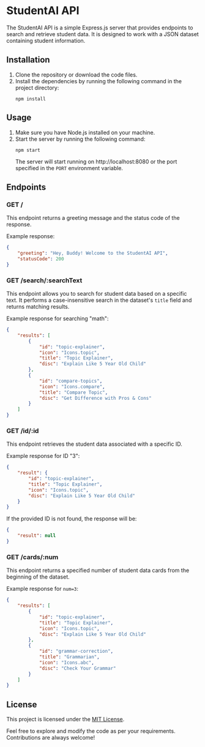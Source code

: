 # StudentAI API

The StudentAI API is a simple Express.js server that provides endpoints to search and retrieve student data. It is designed to work with a JSON dataset containing student information.

## Installation

1. Clone the repository or download the code files.
2. Install the dependencies by running the following command in the project directory:
    ```
    npm install
    ```

## Usage

1. Make sure you have Node.js installed on your machine.
2. Start the server by running the following command:
    ```
    npm start
    ```
    The server will start running on http://localhost:8080 or the port specified in the `PORT` environment variable.

## Endpoints

### GET /

This endpoint returns a greeting message and the status code of the response.

Example response:

```json
{
    "greeting": "Hey, Buddy! Welcome to the StudentAI API",
    "statusCode": 200
}
```

### GET /search/:searchText

This endpoint allows you to search for student data based on a specific text. It performs a case-insensitive search in the dataset's `title` field and returns matching results.

Example response for searching "math":

```json
{
    "results": [
        {
            "id": "topic-explainer",
            "icon": "Icons.topic",
            "title": "Topic Explainer",
            "disc": "Explain Like 5 Year Old Child"
        },
        {
            "id": "compare-topics",
            "icon": "Icons.compare",
            "title": "Compare Topic",
            "disc": "Get Difference with Pros & Cons"
        }
    ]
}
```

### GET /id/:id

This endpoint retrieves the student data associated with a specific ID.

Example response for ID "3":

```json
{
    "result": {
        "id": "topic-explainer",
        "title": "Topic Explainer",
        "icon": "Icons.topic",
        "disc": "Explain Like 5 Year Old Child"
    }
}
```

If the provided ID is not found, the response will be:

```json
{
    "result": null
}
```

### GET /cards/:num

This endpoint returns a specified number of student data cards from the beginning of the dataset.

Example response for `num=3`:

```json
{
    "results": [
        {
            "id": "topic-explainer",
            "title": "Topic Explainer",
            "icon": "Icons.topic",
            "disc": "Explain Like 5 Year Old Child"
        },
        {
            "id": "grammar-correction",
            "title": "Grammarian",
            "icon": "Icons.abc",
            "disc": "Check Your Grammar"
        }
    ]
}
```

## License

This project is licensed under the [MIT License](LICENSE).

Feel free to explore and modify the code as per your requirements. Contributions are always welcome!
